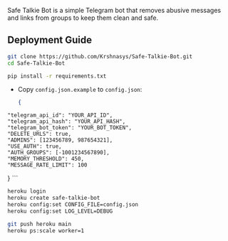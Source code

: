 Safe Talkie Bot is a simple Telegram bot that removes abusive messages and links from groups to keep them clean and safe.

## Deployment Guide

   ```bash
   git clone https://github.com/Krshnasys/Safe-Talkie-Bot.git
   cd Safe-Talkie-Bot
   ```

   ```bash
   pip install -r requirements.txt
   ```

   - Copy `config.json.example` to `config.json`:
     ```json
     {
    "telegram_api_id": "YOUR_API_ID",
    "telegram_api_hash": "YOUR_API_HASH",
    "telegram_bot_token": "YOUR_BOT_TOKEN",
    "DELETE_URLS": true,
    "ADMINS": [123456789, 987654321],
    "USE_AUTH": true,
    "AUTH_GROUPS": [-1001234567890],
    "MEMORY_THRESHOLD": 450,
    "MESSAGE_RATE_LIMIT": 100
}
     ```
     
   ```bash
   heroku login
   heroku create safe-talkie-bot
   heroku config:set CONFIG_FILE=config.json
   heroku config:set LOG_LEVEL=DEBUG
   ```

   ```bash
   git push heroku main
   heroku ps:scale worker=1
   ```
